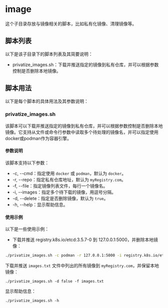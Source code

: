 # image

这个子目录存放与镜像相关的脚本，比如私有化镜像、清理镜像等。

## 脚本列表

以下是该子目录下的脚本列表及其简要说明：

- privatize_images.sh：下载并推送指定的镜像到私有仓库，并可以根据参数控制是否删除本地镜像。

## 脚本用法

以下是每个脚本的具体用法及其参数说明：

### privatize_images.sh

该脚本可以下载并推送指定的镜像到私有仓库，并可以根据参数控制是否删除本地镜像。它支持从文件或命令行参数中读取多个待处理的镜像名，并可以指定使用docker或podman作为容器引擎。

#### 参数说明

该脚本支持以下参数：

- -c, --cmd：指定使用 `docker` 或 `podman`，默认为 `docker`。
- -r, --repo：指定私有仓库地址，默认为 `myRegistry.com`。
- -f, --file：指定镜像列表文件，每行一个镜像名。
- -i, --images：指定多个待下载的镜像，用逗号分隔。
- -d, --delete：指定是否删除镜像，默认为 `true`。
- -h, --help：显示帮助信息。

#### 使用示例

以下是一些使用示例：

- 下载并推送 registry.k8s.io/etcd:3.5.7-0 到 127.0.0.1:5000，并删除本地镜像：

```bash
./privatize_images.sh -c podman -r 127.0.0.1:5000 -i registry.k8s.io/etcd:3.5.7-0
```

下载并推送 `images.txt` 文件中列出的所有镜像到 `myRegistry.com`，并保留本地镜像：

```
./privatize_images.sh -d false -f images.txt
```

显示帮助信息：

```
./privatize_images.sh -h
```
